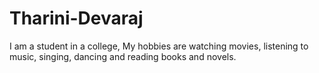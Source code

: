 # Tharini-Devaraj
I am a student in a college,
My hobbies are watching movies, listening to music, singing, dancing and reading books and novels.

